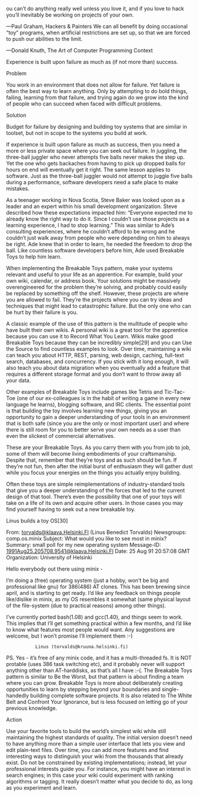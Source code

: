 ou can’t do anything really well unless you love it, and if you love to hack you’ll inevitably be working on projects of your own.

—Paul Graham, Hackers & Painters
We can all benefit by doing occasional “toy” programs, when artificial restrictions are set up, so that we are forced to push our abilities to the limit.

—Donald Knuth, The Art of Computer Programming
Context

Experience is built upon failure as much as (if not more than) success.

Problem

You work in an environment that does not allow for failure. Yet failure is often the best way to learn anything. Only by attempting to do bold things, failing, learning from that failure, and trying again do we grow into the kind of people who can succeed when faced with difficult problems.

Solution

Budget for failure by designing and building toy systems that are similar in toolset, but not in scope to the systems you build at work.

If experience is built upon failure as much as success, then you need a more or less private space where you can seek out failure. In juggling, the three-ball juggler who never attempts five balls never makes the step up. Yet the one who gets backaches from having to pick up dropped balls for hours on end will eventually get it right. The same lesson applies to software. Just as the three-ball juggler would not attempt to juggle five balls during a performance, software developers need a safe place to make mistakes.

As a teenager working in Nova Scotia, Steve Baker was looked upon as a leader and an expert within his small development organization. Steve described how these expectations impacted him: “Everyone expected me to already know the right way to do it. Since I couldn’t use those projects as a learning experience, I had to stop learning.” This was similar to Ade’s consulting experiences, where he couldn’t afford to be wrong and he couldn’t just walk away from people who were depending on him to always be right. Ade knew that in order to learn, he needed the freedom to drop the ball. Like countless software developers before him, Ade used Breakable Toys to help him learn.

When implementing the Breakable Toys pattern, make your systems relevant and useful to your life as an apprentice. For example, build your own wiki, calendar, or address book. Your solutions might be massively overengineered for the problem they’re solving, and probably could easily be replaced by something off the shelf. However, these projects are where you are allowed to fail. They’re the projects where you can try ideas and techniques that might lead to catastrophic failure. But the only one who can be hurt by their failure is you.

A classic example of the use of this pattern is the multitude of people who have built their own wikis. A personal wiki is a great tool for the apprentice because you can use it to Record What You Learn. Wikis make good Breakable Toys because they can be incredibly simple[29] and you can Use the Source to find countless examples to look. Over time, maintaining a wiki can teach you about HTTP, REST, parsing, web design, caching, full-text search, databases, and concurrency. If you stick with it long enough, it will also teach you about data migration when you eventually add a feature that requires a different storage format and you don’t want to throw away all your data.

Other examples of Breakable Toys include games like Tetris and Tic-Tac-Toe (one of our ex-colleagues is in the habit of writing a game in every new language he learns), blogging software, and IRC clients. The essential point is that building the toy involves learning new things, giving you an opportunity to gain a deeper understanding of your tools in an environment that is both safe (since you are the only or most important user) and where there is still room for you to better serve your own needs as a user than even the slickest of commercial alternatives.

These are your Breakable Toys. As you carry them with you from job to job, some of them will become living embodiments of your craftsmanship. Despite that, remember that they’re toys and as such should be fun. If they’re not fun, then after the initial burst of enthusiasm they will gather dust while you focus your energies on the things you actually enjoy building.

Often these toys are simple reimplementations of industry-standard tools that give you a deeper understanding of the forces that led to the current design of that tool. There’s even the possibility that one of your toys will take on a life of its own and acquire other users. In those cases you may find yourself having to seek out a new breakable toy.

Linus builds a toy OS[30]

 From: torvalds@klaava.Helsinki.FI (Linus Benedict Torvalds)
 Newsgroups: comp.os.minix
 Subject: What would you like to see most in minix?
 Summary: small poll for my new operating system
 Message-ID: <1991Aug25.205708.9541@klaava.Helsinki.FI>
 Date: 25 Aug 91 20:57:08 GMT
 Organization: University of Helsinki

 Hello everybody out there using minix -

 I’m doing a (free) operating system (just a hobby, won’t be big and
 professional like gnu) for 386(486) AT clones.  This has been brewing
 since april, and is starting to get ready.  I’d like any feedback on
 things people like/dislike in minix, as my OS resembles it somewhat
 (same physical layout of the file-system (due to practical reasons)
 among other things).

 I’ve currently ported bash(1.08) and gcc(1.40), and things seem to work.
 This implies that I’ll get something practical within a few months, and
 I’d like to know what features most people would want.  Any suggestions
 are welcome, but I won’t promise I’ll implement them :-)

               Linus (torvalds@kruuna.helsinki.fi)

 PS.  Yes - it’s free of any minix code, and it has a multi-threaded fs.
 It is NOT protable (uses 386 task switching etc), and it probably never
 will support anything other than AT-harddisks, as that’s all I have :-(.
The Breakable Toys pattern is similar to Be the Worst, but that pattern is about finding a team where you can grow. Breakable Toys is more about deliberately creating opportunities to learn by stepping beyond your boundaries and single-handedly building complete software projects. It is also related to The White Belt and Confront Your Ignorance, but is less focused on letting go of your previous knowledge.

Action

Use your favorite tools to build the world’s simplest wiki while still maintaining the highest standards of quality. The initial version doesn’t need to have anything more than a simple user interface that lets you view and edit plain-text files. Over time, you can add more features and find interesting ways to distinguish your wiki from the thousands that already exist. Do not be constrained by existing implementations; instead, let your professional interests guide you. For instance, you might have an interest in search engines; in this case your wiki could experiment with ranking algorithms or tagging. It really doesn’t matter what you decide to do, as long as you experiment and learn.

